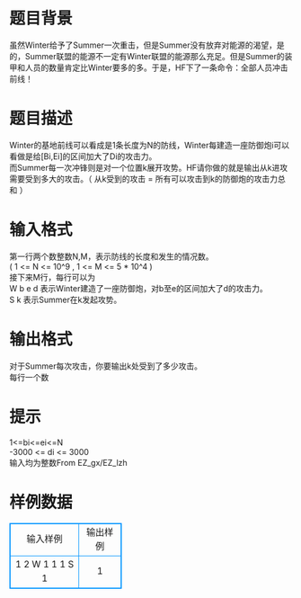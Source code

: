 # 

 
 # 题目背景 
虽然Winter给予了Summer一次重击，但是Summer没有放弃对能源的渴望，是的，Summer联盟的能源不一定有Winter联盟的能源那么充足。但是Summer的装甲和人员的数量肯定比Winter要多的多。于是，HF下了一条命令：全部人员冲击前线！<BR> 

 
 # 题目描述 
Winter的基地前线可以看成是1条长度为N的防线，Winter每建造一座防御炮i可以看做是给[Bi,Ei]的区间加大了Di的攻击力。<BR>而Summer每一次冲锋则是对一个位置k展开攻势。HF请你做的就是输出从k进攻需要受到多大的攻击。（&nbsp;从k受到的攻击&nbsp;=&nbsp;所有可以攻击到k的防御炮的攻击力总和&nbsp;）<BR> 

 
 # 输入格式 
第一行两个数整数N,M，表示防线的长度和发生的情况数。<BR>(&nbsp;1&nbsp;&lt;=&nbsp;N&nbsp;&lt;=&nbsp;10^9&nbsp;,&nbsp;1&nbsp;&lt;=&nbsp;M&nbsp;&lt;=&nbsp;5&nbsp;*&nbsp;10^4&nbsp;)<BR>接下来M行，每行可以为<BR>W&nbsp;b&nbsp;e&nbsp;d&nbsp;表示Winter建造了一座防御炮，对b至e的区间加大了d的攻击力。<BR>S&nbsp;k&nbsp;表示Summer在k发起攻势。<BR> 

 
 # 输出格式 
对于Summer每次攻击，你要输出k处受到了多少攻击。<BR>每行一个数&nbsp; 

 
 # 提示 
1&lt;=bi&lt;=ei&lt;=N<BR>-3000&nbsp;&lt;=&nbsp;di&nbsp;&lt;=&nbsp;3000&nbsp;<BR>输入均为整数From&nbsp;EZ_gx/EZ_lzh 
# 样例数据
<style>
        table,table tr th, table tr td { border:1px solid #0094ff; }
        table { width: 200px; min-height: 25px; line-height: 25px; text-align: center; border-collapse: collapse;}   
    </style>
<table>
	<tr>
		<td>输入样例</td>
		<td>输出样例</td>
	</tr>
<tr><td>1 2
W 1 1 1
S 1
</td><td>1
</td></tr></table>
